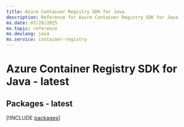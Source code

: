 ```yaml
---
title: Azure Container Registry SDK for Java
description: Reference for Azure Container Registry SDK for Java
ms.date: 07/28/2025
ms.topic: reference
ms.devlang: java
ms.service: container-registry
---
```

# Azure Container Registry SDK for Java - latest
## Packages - latest
[!INCLUDE [packages](container-registry-index.md)]